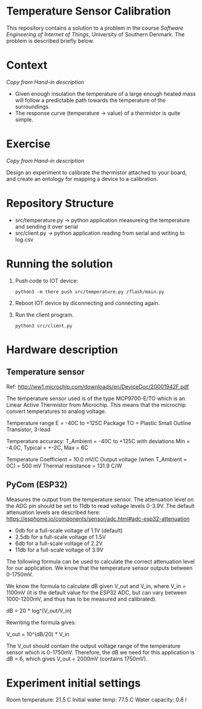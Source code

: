 # Temperature Sensor Calibration
This repository contains a solution to a problem in the course *Software Engineering of Internet of Things*, University of Southern Denmark. The problem is described briefly below.



# Context
*Copy from Hand-in description*

- Given enough insulation the temperature of a large enough heated mass will follow a predictable path towards the temperature of the surroundings.
- The response curve (temperature -> value) of a thermistor is quite simple.

# Exercise
*Copy from Hand-in description*

Design an experiment to calibrate the thermistor attached to your board, and create an ontology for mapping a device to a calibration.


# Repository Structure
* src/temperature.py -> python application measureing the temperature and sending it over serial
* src/client.py -> python application reading from serial and writing to log.csv


# Running the solution
1. Push code to IOT device:
    ```
    python3 -m there push src/temperature.py /flash/main.py
    ```

1. Reboot IOT device by diconnecting and connecting again.

1. Run the client program.
    ```
    python3 src/client.py
    ```



# Hardware description

## Temperature sensor
Ref: http://ww1.microchip.com/downloads/en/DeviceDoc/20001942F.pdf

The temperature sensor used is of the type MCP9700-E/TO which is an Linear Active Thermistor from Microchip. This means that the microchip convert temperatures to analog voltage.

Temperature range E = -40C to +125C
Package TO = Plastic Small Outline Transistor, 3-lead

Temperature accuracy: T_Ambient = -40C to +125C with deviations Min = -4.0C, Typical = +-2C, Max = 6C

Temperature Coefficient = 10.0 mV/C
Output voltage (when T_Ambient = 0C) = 500 mV
Thermal resistance = 131.9 C/W


## PyCom (ESP32)
Measures the output from the temperature sensor.
The attenuation level on the ADC pin should be set to 11db to read voltage levels 0-3.9V.
The default attenuation levels are described here: https://esphome.io/components/sensor/adc.html#adc-esp32-attenuation


* 0db for a full-scale voltage of 1.1V (default)
* 2.5db for a full-scale voltage of 1.5V
* 6db for a full-scale voltage of 2.2V
* 11db for a full-scale voltage of 3.9V

The following formula can be used to calculate the correct attenuation level for our application. We know that the temperature sensor outputs between 0-1750mV.

We know the formula to calculate dB given V_out and V_in, where V_in = 1100mV (it is the default value for the ESP32 ADC, but can vary between 1000-1200mV, and thus has to be measured and calibrated).

dB = 20 * log^(V_out/V_in)

Rewriting the formula gives:

V_out = 10^(dB/20) * V_in

The V_out should contain the output voltage range of the temperature sensor which is 0-1750mV. Therefore, the dB we need for this application is dB = 6, which gives V_out = 2000mV (contains 1750mV).


# Experiment initial settings
Room temperature: 21.5 C
Initial water temp: 77.5 C
Water capacity: 0.8 l
